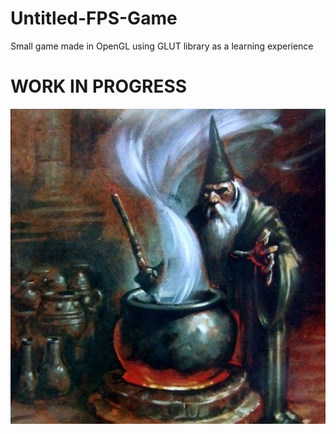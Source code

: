 # Untitled-FPS-Game
Small game made in OpenGL using GLUT library as a learning experience
# WORK IN PROGRESS
<p align="center">
  <img src="/cooking.png" alt="work in progress">
</p>
